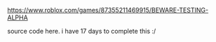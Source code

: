 https://www.roblox.com/games/87355211469915/BEWARE-TESTING-ALPHA

source code here.
i have 17 days to complete this :/

